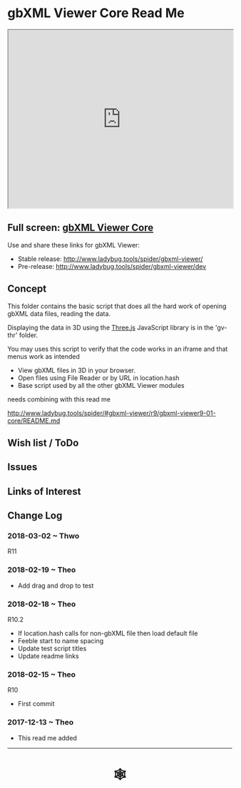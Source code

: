 <span style=display:none; >[You are now in a GitHub source code view - click this link to view Read Me file as a web page]( http://www.ladybug.tools/spider/index.html##https://rawgit.com/ladybug-tools/spider/master/gbxml-viewer/r11/gv-cor/README.md "View file as a web page." ) </span>

# gbXML Viewer Core Read Me


<iframe class=iframeReadMe src=http://www.ladybug.tools/spider/gbxml-viewer/r11/gv-cor/gv-cor.html width=100% height=400px >Iframes are not displayed on github.com</iframe>


## Full screen: [gbXML Viewer Core]( http://www.ladybug.tools/spider/gbxml-viewer/r11/gv-cor/gv-cor.html )

Use and share these links for gbXML Viewer:

* Stable release: <http://www.ladybug.tools/spider/gbxml-viewer/>
* Pre-release: <http://www.ladybug.tools/spider/gbxml-viewer/dev>


## Concept

This folder contains the basic script that does all the hard work of opening gbXML data files, reading the data.

Displaying the data in 3D using the [Three.js]( https://threejs.org ) JavaScript library is in the 'gv-thr' folder.

You may uses this script to verify that the code works in an iframe and that menus work as intended

* View gbXML files in 3D in your browser.
* Open files using File Reader or by URL in location.hash
* Base script used by all the other gbXML Viewer modules

needs combining with this read me

<http://www.ladybug.tools/spider/#gbxml-viewer/r9/gbxml-viewer9-01-core/README.md>


## Wish list / ToDo


## Issues



## Links of Interest



## Change Log

### 2018-03-02 ~ Thwo

R11

### 2018-02-19 ~ Theo

* Add drag and drop to test

### 2018-02-18 ~ Theo

R10.2

* If location.hash calls for non-gbXML file then load default file
* Feeble start to name spacing
* Update test script titles
* Update readme links


### 2018-02-15 ~ Theo

R10
* First commit

### 2017-12-13 ~ Theo

* This read me added

***


# <center title="hello!" ><a href=javascript:window.scrollTo(0,0); style=text-decoration:none; > &#x1f578; </a></center>



